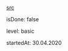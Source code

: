 [src](https://www.udemy.com/course/js-algorithms-and-data-structures-masterclass/)

isDone: false

level: basic

startedAt: 30.04.2020
